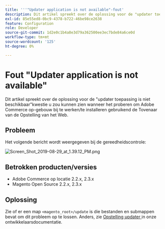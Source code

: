 ```yaml
---
title: '''"Updater application is not available"-fout'
description: Dit artikel spreekt over de oplossing voor de "updater toepassing is niet beschikbaar"kwestie u zou kunnen zien wanneer het proberen om Adobe Commerce op-gebouw bij te werken/te installeren gebruikend de Tovenaar van de Opstelling van het Web.
exl-id: 85e55ed8-0bc9-4378-b722-46be98ce2638
feature: Configuration
role: Developer
source-git-commit: 1d2e0c1b4a8e3d79a362500ee3ec7bde84a6ce0d
workflow-type: tm+mt
source-wordcount: '125'
ht-degree: 0%

---
```


# Fout &quot;Updater application is not available&quot;

Dit artikel spreekt over de oplossing voor de &quot;updater toepassing is niet beschikbaar&quot;kwestie u zou kunnen zien wanneer het proberen om Adobe Commerce op-gebouw bij te werken/te installeren gebruikend de Tovenaar van de Opstelling van het Web.

## Probleem

Het volgende bericht wordt weergegeven bij de gereedheidscontrole:

![ Screen_Shot_2019-08-29_at_1.39.12_PM.png ](assets/Screen_Shot_2019-08-29_at_1.39.12_PM.png)

## Betrokken producten/versies

* Adobe Commerce op locatie 2.2.x, 2.3.x
* Magento Open Source 2.2.x, 2.3.x


## Oplossing

Zie of er een map `<magento_root>/update` is die bestanden en submappen bevat om dit probleem op te lossen. Anders, zie [ Opstelling updater ](https://devdocs.magento.com/guides/v2.3/comp-mgr/updater/update-updater.html) in onze ontwikkelaarsdocumentatie.
